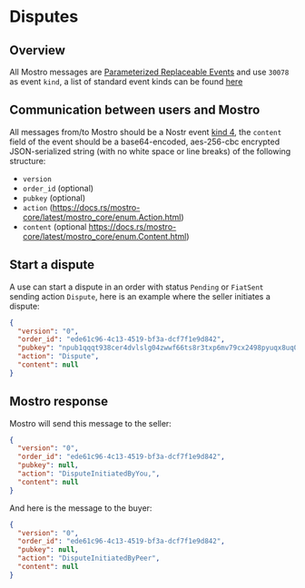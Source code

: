 # Disputes

## Overview

All Mostro messages are [Parameterized Replaceable Events](https://github.com/nostr-protocol/nips/blob/master/01.md#kinds) and use `30078` as event `kind`, a list of standard event kinds can be found [here](https://github.com/nostr-protocol/nips#event-kinds)

## Communication between users and Mostro

All messages from/to Mostro should be a Nostr event [kind 4](https://github.com/nostr-protocol/nips/blob/master/04.md), the `content` field of the event should be a base64-encoded, aes-256-cbc encrypted JSON-serialized string (with no white space or line breaks) of the following structure:

- `version`
- `order_id` (optional)
- `pubkey` (optional)
- `action` (https://docs.rs/mostro-core/latest/mostro_core/enum.Action.html)
- `content` (optional https://docs.rs/mostro-core/latest/mostro_core/enum.Content.html)

## Start a dispute

A use can start a dispute in an order with status `Pending` or `FiatSent` sending action `Dispute`, here is an example where the seller initiates a dispute:

```json
{
  "version": "0",
  "order_id": "ede61c96-4c13-4519-bf3a-dcf7f1e9d842",
  "pubkey": "npub1qqqt938cer4dvlslg04zwwf66ts8r3txp6mv79cx2498pyuqx8uq0c7qkj",
  "action": "Dispute",
  "content": null
}
```

## Mostro response

Mostro will send this message to the seller:

```json
{
  "version": "0",
  "order_id": "ede61c96-4c13-4519-bf3a-dcf7f1e9d842",
  "pubkey": null,
  "action": "DisputeInitiatedByYou,",
  "content": null
}
```

And here is the message to the buyer:

```json
{
  "version": "0",
  "order_id": "ede61c96-4c13-4519-bf3a-dcf7f1e9d842",
  "pubkey": null,
  "action": "DisputeInitiatedByPeer",
  "content": null
}
```
